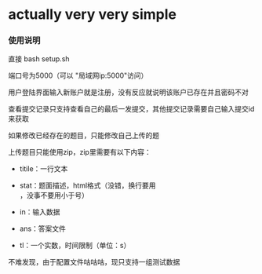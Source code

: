 # actually very very simple

### 使用说明

直接 bash setup.sh

端口号为5000（可以 "局域网ip:5000"访问）

用户登陆界面输入新账户就是注册，没有反应就说明该账户已存在并且密码不对

查看提交记录只支持查看自己的最后一发提交，其他提交记录需要自己输入提交id来获取

如果修改已经存在的题目，只能修改自己上传的题

上传题目只能使用zip，zip里需要有以下内容：

- titile：一行文本

- stat：题面描述，html格式（没错，换行要用<br>，没事不要用小于号）

- in：输入数据

- ans：答案文件

- tl：一个实数，时间限制（单位：s）

不难发现，由于配置文件咕咕咕，现只支持一组测试数据
